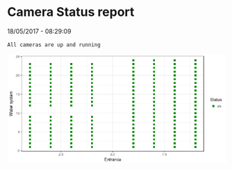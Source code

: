 Camera Status report
================
18/05/2017 - 08:29:09

    All cameras are up and running

![](camreport_files/figure-markdown_github/unnamed-chunk-2-1.png)

